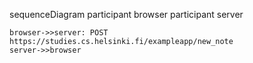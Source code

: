 sequenceDiagram
    participant browser
    participant server

    browser->>server: POST https://studies.cs.helsinki.fi/exampleapp/new_note
    server->>browser